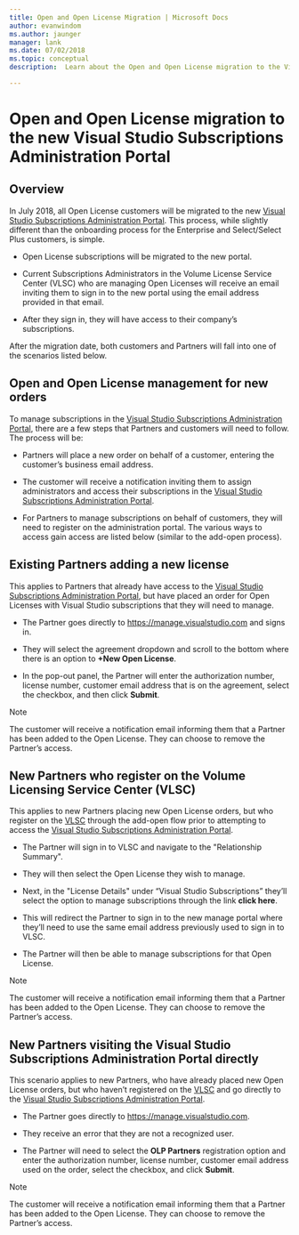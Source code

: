 ```yaml
---
title: Open and Open License Migration | Microsoft Docs
author: evanwindom
ms.author: jaunger
manager: lank
ms.date: 07/02/2018
ms.topic: conceptual
description:  Learn about the Open and Open License migration to the Visual Studio Subscriptions administration portal.

---
```

# Open and Open License migration to the new Visual Studio Subscriptions Administration Portal

## Overview

In July 2018, all Open License customers will be migrated to the new [Visual Studio Subscriptions Administration Portal](https://manage.visualstudio.com). This process, while slightly different than the onboarding process for the Enterprise and Select/Select Plus customers, is simple.

- Open License subscriptions will be migrated to the new portal.

- Current Subscriptions Administrators in the Volume License Service Center (VLSC) who are managing Open Licenses will receive an email inviting them to sign in to the new portal using the email address provided in that email.

- After they sign in, they will have access to their company’s subscriptions.

After the migration date, both customers and Partners will fall into one of the scenarios listed below.

## Open and Open License management for new orders

To manage subscriptions in the [Visual Studio Subscriptions Administration Portal](https://manage.visualstudio.com), there are a few steps that Partners and customers will need to follow. The process will be:

- Partners will place a new order on behalf of a customer, entering the customer’s business email address.

- The customer will receive a notification inviting them to assign administrators and access their subscriptions in the [Visual Studio Subscriptions Administration Portal](https://manage.visualstudio.com).

- For Partners to manage subscriptions on behalf of customers, they will need to register on the administration portal. The various ways to access gain access are listed below (similar to the add-open process).

## Existing Partners adding a new license

This applies to Partners that already have access to the [Visual Studio Subscriptions Administration Portal](https://manage.visualstudio.com), but have placed an order for Open Licenses with Visual Studio subscriptions that they will need to manage.

- The Partner goes directly to https://manage.visualstudio.com and signs in.

- They will select the agreement dropdown and scroll to the bottom where there is an option to **+New Open License**.

- In the pop-out panel, the Partner will enter the authorization number, license number, customer email address that is on the agreement, select the checkbox, and then click **Submit**.

> [!NOTE]
> The customer will receive a notification email informing them that a Partner has been added to the Open License. They can choose to remove the Partner’s access.

## New Partners who register on the Volume Licensing Service Center (VLSC)

This applies to new Partners placing new Open License orders, but who register on the [VLSC](https://www.microsoft.com/Licensing/servicecenter/default.aspx) through the add-open flow prior to attempting to access the [Visual Studio Subscriptions Administration Portal](https://manage.visualstudio.com).

- The Partner will sign in to VLSC and navigate to the "Relationship Summary".

- They will then select the Open License they wish to manage.

- Next, in the "License Details" under “Visual Studio Subscriptions” they’ll select the option to manage subscriptions through the link **click here**.

- This will redirect the Partner to sign in to the new manage portal where they’ll need to use the same email address previously used to sign in to VLSC.

- The Partner will then be able to manage subscriptions for that Open License.

> [!NOTE]
> The customer will receive a notification email informing them that a Partner has been added to the Open License. They can choose to remove the Partner’s access.

## New Partners visiting the Visual Studio Subscriptions Administration Portal  directly

This scenario applies to new Partners, who have already placed new Open License orders, but who haven’t registered on the [VLSC](https://www.microsoft.com/Licensing/servicecenter/default.aspx) and go directly to the [Visual Studio Subscriptions Administration Portal](https://manage.visualstudio.com).

- The Partner goes directly to https://manage.visualstudio.com.

- They receive an error that they are not a recognized user.

- The Partner will need to select the **OLP Partners** registration option and enter the authorization number, license number, customer email address used on the order, select the checkbox, and click **Submit**.

> [!NOTE]
> The customer will receive a notification email informing them that a Partner has been added to the Open License. They can choose to remove the Partner’s access.
